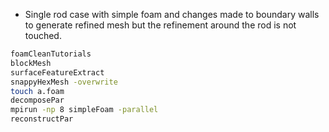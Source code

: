 * Single rod case with simple foam and changes made to boundary walls to generate refined mesh but the refinement around the rod is not touched.

```sh
foamCleanTutorials
blockMesh
surfaceFeatureExtract
snappyHexMesh -overwrite
touch a.foam
decomposePar
mpirun -np 8 simpleFoam -parallel
reconstructPar
```
